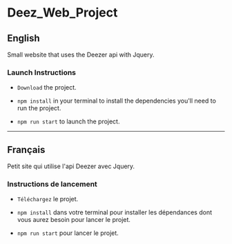 # Deez_Web_Project

## English

Small website that uses the Deezer api with Jquery.

### Launch Instructions

- `Download` the project.

- `npm install` in your terminal to install the dependencies you'll need to run the project.

- `npm run start` to launch the project.

***

## Français

Petit site qui utilise l'api Deezer avec Jquery.

### Instructions de lancement

- `Téléchargez` le projet.

- `npm install` dans votre terminal pour installer les dépendances dont vous aurez besoin pour lancer le projet.

- `npm run start` pour lancer le projet.
